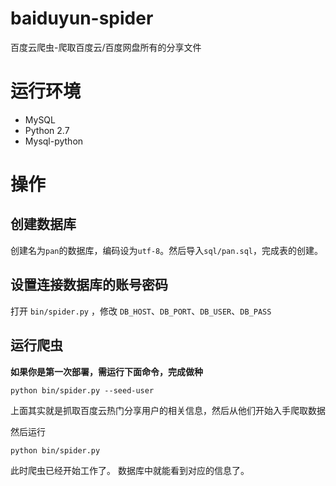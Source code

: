 # baiduyun-spider
百度云爬虫-爬取百度云/百度网盘所有的分享文件

# 运行环境
* MySQL
* Python 2.7
* Mysql-python

# 操作

## 创建数据库
创建名为`pan`的数据库，编码设为`utf-8`。然后导入`sql/pan.sql`，完成表的创建。

## 设置连接数据库的账号密码
打开 `bin/spider.py` ，修改 `DB_HOST`、`DB_PORT`、`DB_USER`、`DB_PASS`

## 运行爬虫

__如果你是第一次部署，需运行下面命令，完成做种__

```
python bin/spider.py --seed-user
```

上面其实就是抓取百度云热门分享用户的相关信息，然后从他们开始入手爬取数据

然后运行

```
python bin/spider.py
```

此时爬虫已经开始工作了。 数据库中就能看到对应的信息了。

